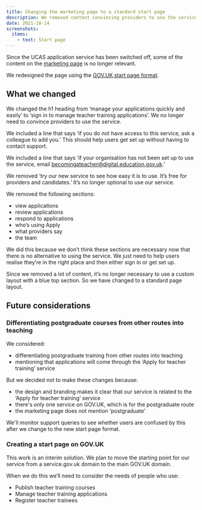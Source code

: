 ```yaml
---
title: Changing the marketing page to a standard start page
description: We removed content convincing providers to use the service, leaving content essential to signing in or getting set up
date: 2021-10-14
screenshots:
  items:
    - text: Start page
---
```


Since the UCAS application service has been switched off, some of the content on the [marketing page](/manage-teacher-training-applications/marketing-page-for-providers/) is no longer relevant.

We redesigned the page using the [GOV.UK start page format](https://design-system.service.gov.uk/patterns/start-pages/).

## What we changed

We changed the h1 heading from ‘manage your applications quickly and easily’ to ‘sign in to manage teacher training applications’. We no longer need to convince providers to use the service.

We included a line that says ‘if you do not have access to this service, ask a colleague to add you.’ This should help users get set up without having to contact support.

We included a line that says ‘if your organisation has not been set up to use the service, email becomingateacher@digital.education.gov.uk.’

We removed ‘try our new service to see how easy it is to use. It’s free for providers and candidates.’ It’s no longer optional to use our service.

We removed the following sections:

- view applications
- review applications
- respond to applications
- who’s using Apply
- what providers say
- the team

We did this because we don’t think these sections are necessary now that there is no alternative to using the service. We just need to help users realise they’re in the right place and then either sign in or get set up.

Since we removed a lot of content, it’s no longer necessary to use a custom layout with a blue top section. So we have changed to a standard page layout.

## Future considerations

### Differentiating postgraduate courses from other routes into teaching

We considered:

- differentiating postgraduate training from other routes into teaching
- mentioning that applications will come through the ‘Apply for teacher training’ service

But we decided not to make these changes because:

- the design and branding makes it clear that our service is related to the ‘Apply for teacher training’ service
- there's only one service on GOV.UK, which is for the postgraduate route
- the marketing page does not mention ‘postgraduate’

We'll monitor support queries to see whether users are confused by this after we change to the new start page format.

### Creating a start page on GOV.UK

This work is an interim solution. We plan to move the starting point for our service from a service.gov.uk domain to the main GOV.UK domain.

When we do this we’ll need to consider the needs of people who use:

- Publish teacher training courses
- Manage teacher training applications
- Register teacher trainees


